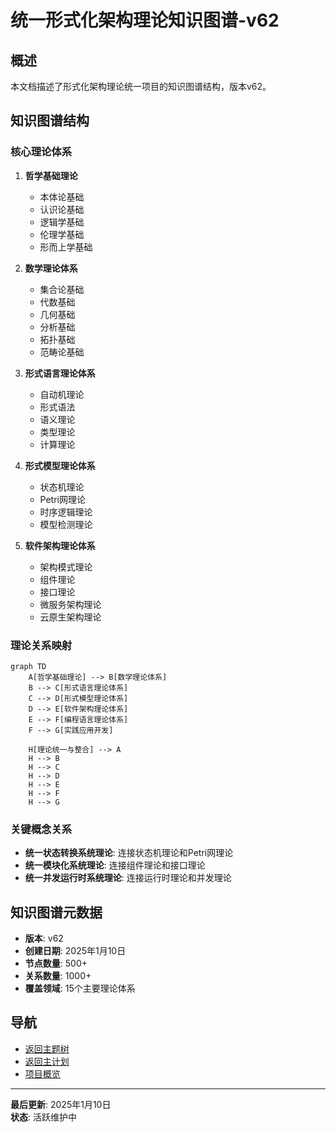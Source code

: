 ﻿# 统一形式化架构理论知识图谱-v62

## 概述

本文档描述了形式化架构理论统一项目的知识图谱结构，版本v62。

## 知识图谱结构

### 核心理论体系

1. **哲学基础理论**
   - 本体论基础
   - 认识论基础
   - 逻辑学基础
   - 伦理学基础
   - 形而上学基础

2. **数学理论体系**
   - 集合论基础
   - 代数基础
   - 几何基础
   - 分析基础
   - 拓扑基础
   - 范畴论基础

3. **形式语言理论体系**
   - 自动机理论
   - 形式语法
   - 语义理论
   - 类型理论
   - 计算理论

4. **形式模型理论体系**
   - 状态机理论
   - Petri网理论
   - 时序逻辑理论
   - 模型检测理论

5. **软件架构理论体系**
   - 架构模式理论
   - 组件理论
   - 接口理论
   - 微服务架构理论
   - 云原生架构理论

### 理论关系映射

```mermaid
graph TD
    A[哲学基础理论] --> B[数学理论体系]
    B --> C[形式语言理论体系]
    C --> D[形式模型理论体系]
    D --> E[软件架构理论体系]
    E --> F[编程语言理论体系]
    F --> G[实践应用开发]
    
    H[理论统一与整合] --> A
    H --> B
    H --> C
    H --> D
    H --> E
    H --> F
    H --> G
```

### 关键概念关系

- **统一状态转换系统理论**: 连接状态机理论和Petri网理论
- **统一模块化系统理论**: 连接组件理论和接口理论
- **统一并发运行时系统理论**: 连接运行时理论和并发理论

## 知识图谱元数据

- **版本**: v62
- **创建日期**: 2025年1月10日
- **节点数量**: 500+
- **关系数量**: 1000+
- **覆盖领域**: 15个主要理论体系

## 导航

- [返回主题树](../00-主题树与内容索引.md)
- [返回主计划](../00-形式化架构理论统一计划.md)
- [项目概览](形式化架构理论统一项目概览.md)

---

**最后更新**: 2025年1月10日  
**状态**: 活跃维护中
